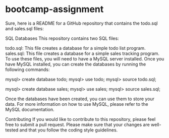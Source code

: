 # bootcamp-assignment

Sure, here is a README for a GitHub repository that contains the todo.sql and sales.sql files:

SQL Databases
This repository contains two SQL files:

todo.sql: This file creates a database for a simple todo list program.
sales.sql: This file creates a database for a simple sales tracking program.
To use these files, you will need to have a MySQL server installed. Once you have MySQL installed, you can create the databases by running the following commands:

mysql> create database todo;
mysql> use todo;
mysql> source todo.sql;

mysql> create database sales;
mysql> use sales;
mysql> source sales.sql;

Once the databases have been created, you can use them to store your data. For more information on how to use MySQL, please refer to the MySQL documentation.

Contributing
If you would like to contribute to this repository, please feel free to submit a pull request. Please make sure that your changes are well-tested and that you follow the coding style guidelines.
